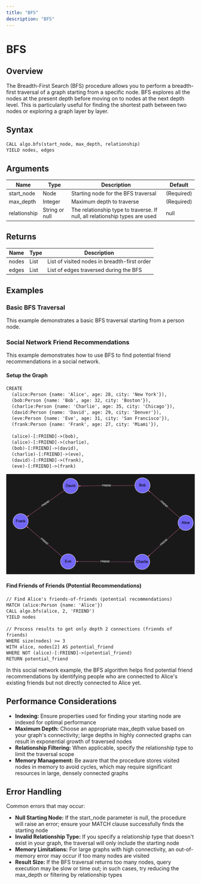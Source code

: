 ```yaml
---
title: "BFS"
description: "BFS"
---
```


# BFS

## Overview

The Breadth-First Search (BFS) procedure allows you to perform a breadth-first traversal of a graph starting from a specific node.
BFS explores all the nodes at the present depth before moving on to nodes at the next depth level.
This is particularly useful for finding the shortest path between two nodes or exploring a graph layer by layer.

## Syntax

```
CALL algo.bfs(start_node, max_depth, relationship)
YIELD nodes, edges
```

## Arguments

| Name         | Type           | Description                                                                 | Default    |
|--------------|----------------|-----------------------------------------------------------------------------|------------|
| start_node   | Node           | Starting node for the BFS traversal                                         | (Required) |
| max_depth    | Integer        | Maximum depth to traverse                                                   | (Required) |
| relationship | String or null | The relationship type to traverse. If null, all relationship types are used | null       |

## Returns

| Name  | Type | Description                                  |
|-------|------|----------------------------------------------|
| nodes | List | List of visited nodes in breadth-first order |
| edges | List | List of edges traversed during the BFS       |

## Examples

### Basic BFS Traversal

This example demonstrates a basic BFS traversal starting from a person node.


### Social Network Friend Recommendations

This example demonstrates how to use BFS to find potential friend recommendations in a social network.

#### Setup the Graph

```cypher
CREATE 
  (alice:Person {name: 'Alice', age: 28, city: 'New York'}),
  (bob:Person {name: 'Bob', age: 32, city: 'Boston'}),
  (charlie:Person {name: 'Charlie', age: 35, city: 'Chicago'}),
  (david:Person {name: 'David', age: 29, city: 'Denver'}),
  (eve:Person {name: 'Eve', age: 31, city: 'San Francisco'}),
  (frank:Person {name: 'Frank', age: 27, city: 'Miami'}),

  (alice)-[:FRIEND]->(bob),
  (alice)-[:FRIEND]->(charlie),
  (bob)-[:FRIEND]->(david),
  (charlie)-[:FRIEND]->(eve),
  (david)-[:FRIEND]->(frank),
  (eve)-[:FRIEND]->(frank)
```

![Graph BFS](../images/graph_bfs.png)

#### Find Friends of Friends (Potential Recommendations)

```
// Find Alice's friends-of-friends (potential recommendations)
MATCH (alice:Person {name: 'Alice'})
CALL algo.bfs(alice, 2, 'FRIEND')
YIELD nodes

// Process results to get only depth 2 connections (friends of friends)
WHERE size(nodes) >= 3
WITH alice, nodes[2] AS potential_friend
WHERE NOT (alice)-[:FRIEND]->(potential_friend)
RETURN potential_friend
```

In this social network example, the BFS algorithm helps find potential friend recommendations by identifying people who are connected to Alice's existing friends but not directly connected to Alice yet.


## Performance Considerations

- **Indexing:** Ensure properties used for finding your starting node are indexed for optimal performance
- **Maximum Depth:** Choose an appropriate max_depth value based on your graph's connectivity; large depths in highly connected graphs can result in exponential growth of traversed nodes
- **Relationship Filtering:** When applicable, specify the relationship type to limit the traversal scope
- **Memory Management:** Be aware that the procedure stores visited nodes in memory to avoid cycles, which may require significant resources in large, densely connected graphs

## Error Handling

Common errors that may occur:

- **Null Starting Node:** If the start_node parameter is null, the procedure will raise an error; ensure your MATCH clause successfully finds the starting node
- **Invalid Relationship Type:** If you specify a relationship type that doesn't exist in your graph, the traversal will only include the starting node
- **Memory Limitations:** For large graphs with high connectivity, an out-of-memory error may occur if too many nodes are visited
- **Result Size:** If the BFS traversal returns too many nodes, query execution may be slow or time out; in such cases, try reducing the max_depth or filtering by relationship types
